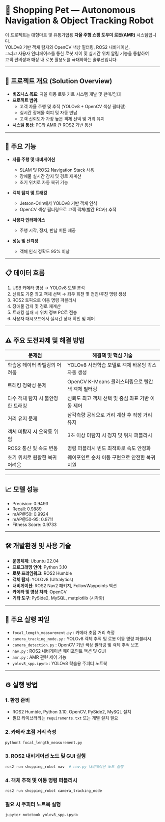 # 🛒 Shopping Pet — Autonomous Navigation & Object Tracking Robot

이 프로젝트는 대형마트 및 유통기업용 **자율 주행 쇼핑 도우미 로봇(AMR)** 시스템입니다.  
YOLOv8 기반 객체 탐지와 OpenCV 색상 필터링, ROS2 내비게이션,  
그리고 사용자 인터페이스를 통한 로봇 제어 및 실시간 위치 알림 기능을 통합하여  
고객 편의성과 매장 내 로봇 활용도를 극대화하는 솔루션입니다.

---

## 📌 프로젝트 개요 (Solution Overview)

- **비즈니스 목표**: 자율 이동 로봇 카트 시스템 개발 및 판매/임대  
- **프로젝트 범위**:  
  - 고객 자율 주행 및 추적 (YOLOv8 + OpenCV 색상 필터링)  
  - 실시간 장애물 회피 및 자동 반납  
  - 고객 신뢰도가 가장 높은 객체 선택 및 거리 유지  
- **시스템 통신**: PC와 AMR 간 ROS2 기반 통신
  
---

## 🚀 주요 기능

- **자율 주행 및 내비게이션**  
  - SLAM 및 ROS2 Navigation Stack 사용  
  - 장애물 실시간 감지 및 경로 재계산  
  - 초기 위치로 자동 복귀 기능

- **객체 탐지 및 트래킹**  
  - Jetson-Orin에서 YOLOv8 기반 객체 인식  
  - OpenCV 색상 필터링으로 고객 객체(빨간 RC카) 추적  

- **사용자 인터페이스**  
  - 주행 시작, 정지, 반납 버튼 제공  

- **성능 및 신뢰성**  
  - 객체 인식 정확도 95% 이상
    
---

## 📋 데이터 흐름

1. USB 카메라 영상 → YOLOv8 모델 분석  
2. 신뢰도 기준 최고 객체 선택 → 좌우 회전 및 전진/후진 명령 생성  
3. ROS2 토픽으로 이동 명령 퍼블리시  
4. 장애물 감지 및 경로 재계산  
5. 트래킹 실패 시 위치 정보 PC로 전송  
6. 사용자 대시보드에서 실시간 상태 확인 및 제어

---

## ⚠ 주요 도전과제 및 해결 방법

| 문제점                            | 해결책 및 핵심 기술                                |
|----------------------------------|--------------------------------------------------|
| 학습용 데이터 라벨링의 어려움    | YOLOv8 사전학습 모델로 객체 바운딩 박스 자동 생성 |
| 트래킹 정확성 문제                | OpenCV K-Means 클러스터링으로 빨간색 객체 필터링 |
| 다수 객체 탐지 시 불안정한 트래킹 | 신뢰도 최고 객체 선택 및 중심 좌표 기반 이동 제어 |
| 거리 유지 문제                    | 삼각측량 공식으로 거리 계산 후 적정 거리 유지    |
| 객체 미탐지 시 오작동 위험       | 3초 이상 미탐지 시 정지 및 위치 퍼블리시          |
| ROS2 통신 및 속도 변동           | 명령 퍼블리시 빈도 최적화로 속도 안정화          |
| 초기 위치로 원활한 복귀 어려움   | 웨이포인트 순차 이동 구현으로 안전한 복귀 지원    |

---

## 📈 모델 성능

- Precision: 0.9493  
- Recall: 0.9889  
- mAP@50: 0.9924  
- mAP@50-95: 0.9711  
- Fitness Score: 0.9733

---

## 🛠 개발환경 및 사용 기술

- **운영체제**: Ubuntu 22.04  
- **프로그래밍 언어**: Python 3.10  
- **로봇 프레임워크**: ROS2 Humble  
- **객체 탐지**: YOLOv8 (Ultralytics)  
- **내비게이션**: ROS2 Nav2 패키지, FollowWaypoints 액션  
- **카메라 및 영상 처리**: OpenCV  
- **기타 도구**: PySide2, MySQL, matplotlib (시각화)  

---

## 📁 주요 실행 파일

- `focal_length_measurement.py` : 카메라 초점 거리 측정  
- `camera_tracking_node.py` : YOLOv8 객체 추적 및 로봇 이동 명령 퍼블리시  
- `camera_detection.py` : OpenCV 기반 색상 필터링 및 객체 추적 보조
- `nav.py` : ROS2 내비게이션 웨이포인트 액션 및 GUI  
- `amr.py` : AMR 관련 제어 기능
- `yolov8_spp.ipynb` : YOLOv8 학습용 주피터 노트북

---

## ⚙️ 실행 방법

### 1. 환경 준비

- ROS2 Humble, Python 3.10, OpenCV, PySide2, MySQL 설치  
- 필요 라이브러리는 `requirements.txt` 또는 개별 설치 필요  

### 2. 카메라 초점 거리 측정

```bash
python3 focal_length_measurement.py
```
### 3. ROS2 내비게이션 노드 및 GUI 실행
```bash
ros2 run shopping_robot nav  # nav.py 내비게이션 노드 실행
```

### 4. 객체 추적 및 이동 명령 퍼블리시
```bash
ros2 run shopping_robot camera_tracking_node
```

### 필요 시 주피터 노트북 실행
```bash
jupyter notebook yolov8_spp.ipynb
```
